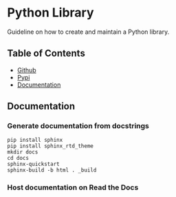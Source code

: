 # Python Library
Guideline on how to create and maintain a Python library.
## Table of Contents
- [Github](#github)
- [Pypi](#pypi)
- [Documentation](#documentation)

## Documentation
### Generate documentation from docstrings
```
pip install sphinx
pip install sphinx_rtd_theme
mkdir docs
cd docs
sphinx-quickstart
sphinx-build -b html . _build
```
### Host documentation on Read the Docs